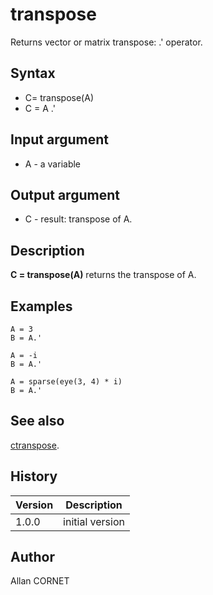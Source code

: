 

# transpose

Returns vector or matrix transpose: .' operator.

## Syntax

- C= transpose(A)
- C = A .'

## Input argument

 - A - a variable

## Output argument

 - C - result: transpose of A.

## Description


  <p><b>C = transpose(A)</b> returns the transpose of A.</p>


## Examples

```Nelson
A = 3
B = A.'
```
```Nelson
A = -i
B = A.'
```
```Nelson
A = sparse(eye(3, 4) * i)
B = A.'
```

## See also

[ctranspose](ctranspose.md).
## History

|Version|Description|
|------|------|
|1.0.0|initial version|


## Author

Allan CORNET



